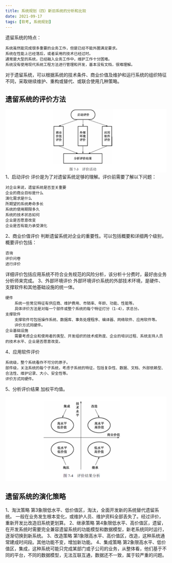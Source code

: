 ```yaml
---
title: 系统规划（四）新旧系统的分析和比较
date: 2021-09-17
tags: [软考, 系统规划]
---
```


遗留系统的特点：
```
系统虽然能完成很多重要的业务工作，但是已经不能外圈满足要求。
系统在性能上已经落后，或者采用的技术已经过时。
通常是大型的系统，已经融入业务工作中，维护工作十分困难。
系统没有使用现代系统工程方法进行管理和开发，基本没有文档，很难理解。
```
对于遗留系统，可以根据系统的技术条件、商业价值及维护和运行系统的组织特征不同，采取继续维护、重构或替代、或联合使用几种策略。
## 遗留系统的评价方法
![](/images/ruankao/4-2.png)
1、启动评价
评价是为了对遗留系统足够的理解。评价前需要了解以下问题：
```
对企业来说，遗留系统是否至关重要
企业的商业目标是什么
演化需求是什么
所期望的系统寿命多长
系统的使用期限多久
系统的技术状态如何
企业是否愿意改变
企业是否有能力承受演化
```
2、商业价值评价
判断遗留系统对企业的重要性。可以包括概要和详细两个级别，概要评价包括：
```
咨询
评价问卷
进行评价
```
详细评价包括应用系统不符合业务规范的风险分析，该分析十分费时，最好由业务分析师来完成。
3、外部环境评价
外部环境评价系统的外部技术环境，是硬件、支撑软件和其他基础设施的统一体。
```
硬件
    系统一些常见特征有供应商、维护费用、市销率、年龄、功能、性能等。
    具体评价方法是对每一个部件或整个系统的每个特征打分（1-4），求总分。
支撑软件
    支撑软件可包括操作系统、数据库、事务处理程序、编译器、网络软件、应用软件等。
    评价方式同硬件。
企业基础设施
    需要考虑企业和使用者的类型、开发组织的技术成熟度、企业的培训过程、系统支持人员的技术水平、企业是否愿意改变。
```
4、应用软件评价
```
系统级，整个系统看作不可分的原子。
部件级，关注系统的每个子系统，考虑子系统的特征，包括复杂性、数据、文档、外部依赖型、合法性、维护记录、大小、安全性等。
评价方式同硬件。
```
5、分析评价结果
加权平均值。

![](/images/ruankao/4-3.png)
## 遗留系统的演化策略
1、淘汰策略
第3象限低水平、低价值区，淘汰，全面开发新的系统替代遗留系统。
一般在业务发生根本变化，或维护人员、维护资料全部丢失了。经过评价，重新开发比改造旧系统更划算。
2、继承策略
第4象限低水平、高价值区，遗留，在开发系统时需要完全兼容遗留系统的功能模型和数据模型，新老系统同时运行，逐渐切换到新系统。
3、改造策略
第1象限高水平、高价值区，改造，这种系统通常建成时间段。其他功能不变，增加新功能。
4、集成策略
第2象限高水平、低价值区，集成，这种系统可能只完成某部门或子公司的业务，从整体看，他们基于不同的平台，不同的数据模型，无法互联互通，数据还不一致，属于较严重的问题。
